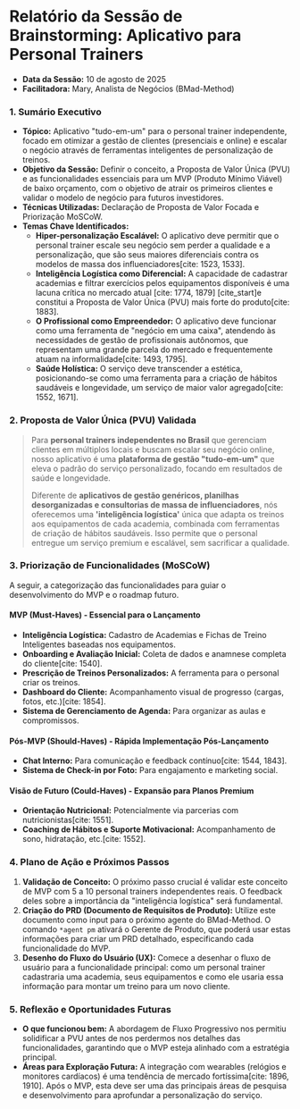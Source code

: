 # **Relatório da Sessão de Brainstorming: Aplicativo para Personal Trainers**

* **Data da Sessão:** 10 de agosto de 2025
* **Facilitadora:** Mary, Analista de Negócios (BMad-Method)

### **1. Sumário Executivo**

* **Tópico:** Aplicativo "tudo-em-um" para o personal trainer independente, focado em otimizar a gestão de clientes (presenciais e online) e escalar o negócio através de ferramentas inteligentes de personalização de treinos.
* **Objetivo da Sessão:** Definir o conceito, a Proposta de Valor Única (PVU) e as funcionalidades essenciais para um MVP (Produto Mínimo Viável) de baixo orçamento, com o objetivo de atrair os primeiros clientes e validar o modelo de negócio para futuros investidores.
* **Técnicas Utilizadas:** Declaração de Proposta de Valor Focada e Priorização MoSCoW.
* **Temas Chave Identificados:**
    * **Hiper-personalização Escalável:** O aplicativo deve permitir que o personal trainer escale seu negócio sem perder a qualidade e a personalização, que são seus maiores diferenciais contra os modelos de massa dos influenciadores[cite: 1523, 1533].
    * **Inteligência Logística como Diferencial:** A capacidade de cadastrar academias e filtrar exercícios pelos equipamentos disponíveis é uma lacuna crítica no mercado atual [cite: 1774, 1879] [cite_start]e constitui a Proposta de Valor Única (PVU) mais forte do produto[cite: 1883].
    * **O Profissional como Empreendedor:** O aplicativo deve funcionar como uma ferramenta de "negócio em uma caixa", atendendo às necessidades de gestão de profissionais autônomos, que representam uma grande parcela do mercado e frequentemente atuam na informalidade[cite: 1493, 1795].
    * **Saúde Holística:** O serviço deve transcender a estética, posicionando-se como uma ferramenta para a criação de hábitos saudáveis e longevidade, um serviço de maior valor agregado[cite: 1552, 1671].

### **2. Proposta de Valor Única (PVU) Validada**

> Para **personal trainers independentes no Brasil** que gerenciam clientes em múltiplos locais e buscam escalar seu negócio online, nosso aplicativo é uma **plataforma de gestão "tudo-em-um"** que eleva o padrão do serviço personalizado, focando em resultados de saúde e longevidade.
>
> Diferente de **aplicativos de gestão genéricos, planilhas desorganizadas e consultorias de massa de influenciadores**, nós oferecemos uma **'inteligência logística'** única que adapta os treinos aos equipamentos de cada academia, combinada com ferramentas de criação de hábitos saudáveis. Isso permite que o personal entregue um serviço premium e escalável, sem sacrificar a qualidade.

### **3. Priorização de Funcionalidades (MoSCoW)**

A seguir, a categorização das funcionalidades para guiar o desenvolvimento do MVP e o roadmap futuro.

#### **MVP (Must-Haves) - Essencial para o Lançamento**

* **Inteligência Logística:** Cadastro de Academias e Fichas de Treino Inteligentes baseadas nos equipamentos.
* **Onboarding e Avaliação Inicial:** Coleta de dados e anamnese completa do cliente[cite: 1540].
* **Prescrição de Treinos Personalizados:** A ferramenta para o personal criar os treinos.
* **Dashboard do Cliente:** Acompanhamento visual de progresso (cargas, fotos, etc.)[cite: 1854].
* **Sistema de Gerenciamento de Agenda:** Para organizar as aulas e compromissos.

#### **Pós-MVP (Should-Haves) - Rápida Implementação Pós-Lançamento**

* **Chat Interno:** Para comunicação e feedback contínuo[cite: 1544, 1843].
* **Sistema de Check-in por Foto:** Para engajamento e marketing social.

#### **Visão de Futuro (Could-Haves) - Expansão para Planos Premium**

* **Orientação Nutricional:** Potencialmente via parcerias com nutricionistas[cite: 1551].
* **Coaching de Hábitos e Suporte Motivacional:** Acompanhamento de sono, hidratação, etc.[cite: 1552].

### **4. Plano de Ação e Próximos Passos**

1.  **Validação de Conceito:** O próximo passo crucial é validar este conceito de MVP com 5 a 10 personal trainers independentes reais. O feedback deles sobre a importância da "inteligência logística" será fundamental.
2.  **Criação do PRD (Documento de Requisitos de Produto):** Utilize este documento como input para o próximo agente do BMad-Method. O comando `*agent pm` ativará o Gerente de Produto, que poderá usar estas informações para criar um PRD detalhado, especificando cada funcionalidade do MVP.
3.  **Desenho do Fluxo do Usuário (UX):** Comece a desenhar o fluxo de usuário para a funcionalidade principal: como um personal trainer cadastraria uma academia, seus equipamentos e como ele usaria essa informação para montar um treino para um novo cliente.

### **5. Reflexão e Oportunidades Futuras**

* **O que funcionou bem:** A abordagem de Fluxo Progressivo nos permitiu solidificar a PVU antes de nos perdermos nos detalhes das funcionalidades, garantindo que o MVP esteja alinhado com a estratégia principal.
* **Áreas para Exploração Futura:** A integração com wearables (relógios e monitores cardíacos) é uma tendência de mercado fortíssima[cite: 1896, 1910]. Após o MVP, esta deve ser uma das principais áreas de pesquisa e desenvolvimento para aprofundar a personalização do serviço.
